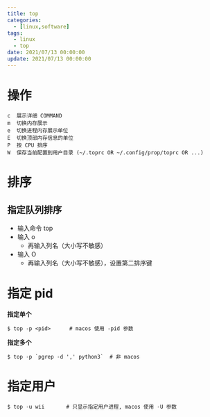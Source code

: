 ```yaml
---
title: top
categories: 
  - [linux,software]
tags:
  - linux
  - top
date: 2021/07/13 00:00:00
update: 2021/07/13 00:00:00
---
```


# 操作

```shell
c  展示详细 COMMAND
m  切换内存展示
e  切换进程内存展示单位
E  切换顶部内存信息的单位
P  按 CPU 排序
W  保存当前配置到用户目录 (~/.toprc OR ~/.config/prop/toprc OR ...)
```

# 排序

## 指定队列排序

- 输入命令 top
- 输入 o
  - 再输入列名（大小写不敏感）
- 输入 O
  - 再输入列名（大小写不敏感），设置第二排序键

# 指定 pid

**指定单个**

```shell
$ top -p <pid>      # macos 使用 -pid 参数
```

**指定多个**

```shell
$ top -p `pgrep -d ',' python3`  # 非 macos
```

# 指定用户

```shell
$ top -u wii       # 只显示指定用户进程, macos 使用 -U 参数
```

